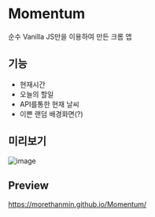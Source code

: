 # Momentum
 순수 Vanilla JS만을 이용하여 만든 크롬 앱
 
## 기능

+ 현재시간
+ 오늘의 할일 
+ API를통한 현재 날씨
+ 이쁜 랜덤 배경화면(?)

## 미리보기

![image](https://user-images.githubusercontent.com/72514247/97469233-86571500-1989-11eb-9a94-898d8f175ba6.png)


## Preview

https://morethanmin.github.io/Momentum/
